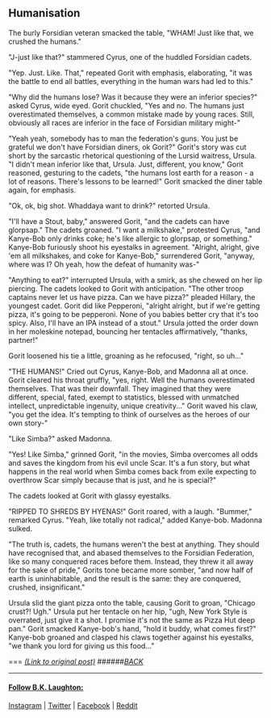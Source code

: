 ## Humanisation

The burly Forsidian veteran smacked the table, "WHAM! Just like that, we crushed the humans." 

"J-just like that?" stammered Cyrus, one of the huddled Forsidian cadets.

"Yep. Just. Like. That," repeated Gorit with emphasis, elaborating, "it was the battle to end all battles, everything in the human wars had led to this." 

"Why did the humans lose? Was it because they were an inferior species?" asked Cyrus, wide eyed. Gorit chuckled, "Yes and no. The humans just overestimated themselves, a common mistake made by young races. Still, obviously all races are inferior in the face of Forsidian military might-"

"Yeah yeah, somebody has to man the federation's guns. You just be grateful we don't have Forsidian diners, ok Gorit?" Gorit's story was cut short by the sarcastic rhetorical questioning of the Lursid waitress, Ursula. "I didn't mean inferior like that, Ursula. Just, different, you know," Gorit reasoned, gesturing to the cadets, "the humans lost earth for a reason - a lot of reasons. There's lessons to be learned!" Gorit smacked the diner table again, for emphasis.

"Ok, ok, big shot. Whaddaya want to drink?" retorted Ursula.

"I'll have a Stout, baby," answered Gorit, "and the cadets can have glorpsap." The cadets groaned. "I want a milkshake," protested Cyrus, "and Kanye-Bob only drinks coke; he's like allergic to glorpsap, or something." Kanye-Bob furiously shoot his eyestalks in agreement. "Alright, alright, give 'em all milkshakes, and coke for Kanye-Bob," surrendered Gorit, "anyway, where was I? Oh yeah, how the defeat of humanity was-"

"Anything to eat?" interrupted Ursula, with a smirk, as she chewed on her lip piercing. The cadets looked to Gorit with anticipation. "The other troop captains never let us have pizza. Can we have pizza?"  pleaded Hillary, the youngest cadet. Gorit did like Pepperoni, "alright alright, but if we're getting pizza, it's going to be pepperoni. None of you babies better cry that it's too spicy. Also, I'll have an IPA instead of a stout." Ursula jotted the order down in her moleskine notepad, bouncing her tentacles affirmatively, "thanks, partner!"

Gorit loosened his tie a little, groaning as he refocused, "right, so uh..."

"THE HUMANS!" Cried out Cyrus, Kanye-Bob, and Madonna all at once. Gorit cleared his throat gruffly, "yes, right. Well the humans overestimated themselves. That was their downfall. They imagined that they were different, special, fated, exempt to statistics, blessed with unmatched intellect, unpredictable ingenuity, unique creativity..." Gorit waved his claw, "you get the idea. It's tempting to think of ourselves as the heroes of our own story-"

"Like Simba?" asked Madonna.

"Yes! Like Simba," grinned Gorit, "in the movies, Simba overcomes all odds and saves the kingdom from his evil uncle Scar. It's a fun story, but what happens in the real world when Simba comes back from exile expecting to overthrow Scar simply because that is just, and he is special?"

The cadets looked at Gorit with glassy eyestalks.

"RIPPED TO SHREDS BY HYENAS!" Gorit roared, with a laugh. "Bummer," remarked Cyrus. "Yeah, like totally not radical," added Kanye-bob. Madonna sulked.

"The truth is, cadets, the humans weren't the best at anything. They should have recognised that, and abased themselves to the Forsidian Federation, like so many conquered races before them. Instead, they threw it all away for the sake of pride," Gorits tone became more somber, "and now half of earth is uninhabitable, and the result is the same: they are conquered, crushed, insignificant."

Ursula slid the giant pizza onto the table, causing Gorit to groan, "Chicago crust?! Ugh." Ursula put her tentacle on her hip, "ugh, New York Style is overrated, just give it a shot. I promise it's not the same as Pizza Hut deep pan." Gorit smacked Kanye-bob's hand, "hold it buddy, what comes first?" Kanye-bob groaned and clasped his claws together against his eyestalks, "we thank you lord for giving us this food..."

===
[*(Link to original post)*](https://www.reddit.com/r/HFY/comments/38necc/oc_humanisation/)
######[_BACK_](/../../../OneShots/)

---
#### [Follow B.K. Laughton:](http://bklaughton.com) 
[Instagram](http://instagram.com/B.K.Laughton) | [Twitter](http://twitter.com/bklaughton) | [Facebook](https://www.facebook.com/BK-Laughton-607374252750161/) | [Reddit](http://reddit.com/r/ArchDuke)
